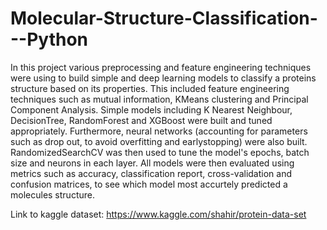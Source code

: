 # Molecular-Structure-Classification---Python
In this project various preprocessing and feature engineering techniques were using to build simple and deep learning models to classify a proteins structure based on its properties. This included feature engineering techniques such as mutual information, KMeans clustering and Principal Component Analysis. Simple models including K Nearest Neighbour, DecisionTree, RandomForest and XGBoost were built and tuned appropriately. Furthermore, neural networks (accounting for parameters such as drop out, to avoid overfitting and earlystopping) were also built. RandomizedSearchCV  was then used to tune the model's epochs, batch size and neurons in each layer. All models were then evaluated using metrics such as accuracy, classification report, cross-validation and confusion matrices, to see which model most accurtely predicted a molecules structure.

Link to kaggle dataset: https://www.kaggle.com/shahir/protein-data-set
